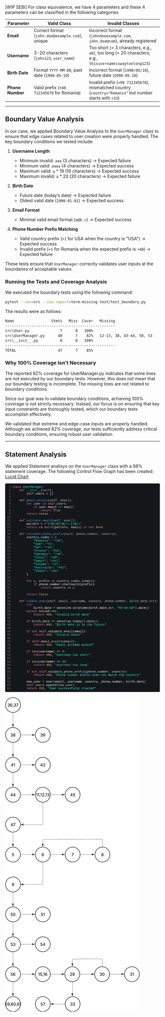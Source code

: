 [WIP SEBI]
For class equivalence, we have 4 parameters and these 4 parameters can be classified in the following categories

| Parameter        | Valid Class                                     | Invalid Classes                                                                                         |
| ---------------- | ----------------------------------------------- | ------------------------------------------------------------------------------------------------------- |
| **Email**        | Correct format (`john.doe@example.com`), unique | Incorrect format (`johndoeexample.com`, `john.doe@com`), already registered                             |
| **Username**     | 3-20 characters (`john123`, `user_name`)        | Too short (< 3 characters, e.g., `ab`), too long (> 20 characters, e.g., `thisusernameiswaytoolong123`) |
| **Birth Date**   | Format `YYYY-MM-DD`, past date (`1990-05-10`)   | Incorrect format (`1990/05/10`), future date (`2090-05-10`)                                             |
| **Phone Number** | Valid prefix (`+40 712345678` for Romania)      | Invalid prefix (`+99 712345678`), mismatched country (`country="Romania"` but number starts with `+33`) |

---

## Boundary Value Analysis

In our case, we applied Boundary Value Analysis to the `UserManager` class to ensure that edge cases related to user creation were properly handled. The key boundary conditions we tested include:

1. **Username Length**

   - Minimum invalid: `aaa` (3 characters) → Expected failure
   - Minimum valid: `aaaa` (4 characters) → Expected success
   - Maximum valid: `a` \* 19 (19 characters) → Expected success
   - Maximum invalid: `a` \* 20 (20 characters) → Expected failure

2. **Birth Date**

   - Future date (today’s date) → Expected failure
   - Oldest valid date (`1900-01-01`) → Expected success

3. **Email Format**

   - Minimal valid email format (`a@b.c`) → Expected success

4. **Phone Number Prefix Matching**
   - Valid country prefix (`+1` for USA when the country is "USA") → Expected success
   - Invalid prefix (`+1` for Romania when the expected prefix is `+40`) → Expected failure

These tests ensure that `UserManager` correctly validates user inputs at the boundaries of acceptable values.

### Running the Tests and Coverage Analysis

We executed the boundary tests using the following command:

```sh
pytest --cov=src --cov-report=term-missing test/test_boundary.py
```

The results were as follows:

```plaintext
Name                 Stmts   Miss  Cover   Missing
--------------------------------------------------
src\User.py              7      0   100%
src\UserManager.py      40      7    82%   12-13, 38, 43-44, 50, 53
src\__init__.py          0      0   100%
--------------------------------------------------
TOTAL                   47      7    85%
```

### Why 100% Coverage Isn't Necessary

The reported 82% coverage for UserManager.py indicates that some lines are not executed by our boundary tests. However, this does not mean that our boundary testing is incomplete. The missing lines are not related to boundary conditions.

Since our goal was to validate boundary conditions, achieving 100% coverage is not strictly necessary. Instead, our focus is on ensuring that key input constraints are thoroughly tested, which our boundary tests accomplish effectively.

We validated that extreme and edge-case inputs are properly handled. Although we achieved 82% coverage, our tests sufficiently address critical boundary conditions, ensuring robust user validation.

---

## Statement Analysis

We applied Statement analisys on the `UserManager` class with a 98% statement coverage. The following Control Flow Graph has been created:
[Lucid Chart](<https://lucid.app/lucidchart/52e5e0a2-3c17-4dda-8930-4ef34498d4b7/edit?invitationId=inv_e62830fb-62b8-4810-9e4c-0ee0b0dc8ec7>)

![Control Flow Graph Code](images/statement_analysis_code.png)

![Control Flow Graph](images/statement_analysis_graph.png)
